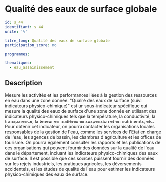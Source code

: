 # Qualité des eaux de surface globale

```yaml
id: s_44
identifiant: s_44
unite: '%'

titre_long: Qualité des eaux de surface globale
participation_score: no

programmes:

thematiques:
  - eau_assainissement
```
## Description
Mesure les activités et les performances liées à la gestion des ressources en eau dans une zone donnée. "Qualité des eaux de surface (suivi indicateurs physico-chimique)" est un sous-indicateur spécifique qui mesure la qualité des eaux de surface d'une zone donnée en utilisant des indicateurs physico-chimiques tels que la température, la conductivité, la transparence, la teneur en matières en suspension et en nutriments, etc. Pour obtenir cet indicateur, on pourra contacter les organisations locales responsables de la gestion de l'eau, comme les services de l'Etat en charge de l'eau, les agences de bassin, les chambres d'agriculture et les offices de tourisme. On pourra également consulter les rapports et les publications de ces organisations qui peuvent fournir des données sur la qualité de l'eau dans le département, incluant les indicateurs physico-chimiques des eaux de surface. Il est possible que ces sources puissent fournir des données sur les rejets industriels, les pratiques agricoles, les déversements accidentels, et les études de qualité de l'eau pour estimer les indicateurs physico-chimiques des eaux de surface.
